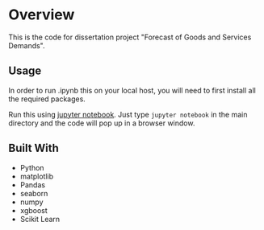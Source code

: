 # Overview

This is the code for dissertation project "Forecast of Goods and Services Demands".

## Usage

In order to run .ipynb this on your local host, you will need to first install all the required packages.

Run this using [jupyter notebook](http://jupyter.readthedocs.io/en/latest/install.html). Just type `jupyter notebook` in the main directory and the code will pop up in a browser window. 

## Built With

* Python
* matplotlib
* Pandas
* seaborn 
* numpy 
* xgboost
* Scikit Learn
